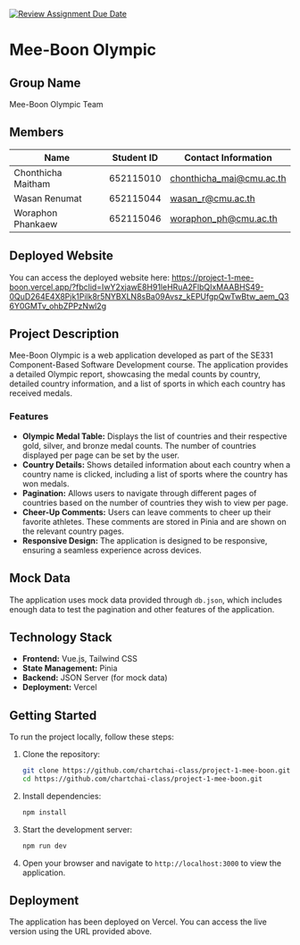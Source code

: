 [![Review Assignment Due Date](https://classroom.github.com/assets/deadline-readme-button-22041afd0340ce965d47ae6ef1cefeee28c7c493a6346c4f15d667ab976d596c.svg)](https://classroom.github.com/a/OhXb60Ty)

# Mee-Boon Olympic

## Group Name
Mee-Boon Olympic Team

## Members
| Name               | Student ID   | Contact Information      |
|--------------------|--------------|--------------------------|
| Chonthicha Maitham | 652115010    | chonthicha_mai@cmu.ac.th  |
| Wasan Renumat      | 652115044    | wasan_r@cmu.ac.th         |
| Woraphon Phankaew  | 652115046    | woraphon_ph@cmu.ac.th     |

## Deployed Website
You can access the deployed website here:
https://project-1-mee-boon.vercel.app/?fbclid=IwY2xjawE8H91leHRuA2FlbQIxMAABHS49-0QuD264E4X8Pjk1Pilk8r5NYBXLN8sBa09Avsz_kEPUfgpQwTwBtw_aem_Q36Y0GMTv_ohbZPPzNwl2g
## Project Description
Mee-Boon Olympic is a web application developed as part of the SE331 Component-Based Software Development course. The application provides a detailed Olympic report, showcasing the medal counts by country, detailed country information, and a list of sports in which each country has received medals.

### Features
- **Olympic Medal Table:** Displays the list of countries and their respective gold, silver, and bronze medal counts. The number of countries displayed per page can be set by the user.
- **Country Details:** Shows detailed information about each country when a country name is clicked, including a list of sports where the country has won medals.
- **Pagination:** Allows users to navigate through different pages of countries based on the number of countries they wish to view per page.
- **Cheer-Up Comments:** Users can leave comments to cheer up their favorite athletes. These comments are stored in Pinia and are shown on the relevant country pages.
- **Responsive Design:** The application is designed to be responsive, ensuring a seamless experience across devices.

## Mock Data
The application uses mock data provided through `db.json`, which includes enough data to test the pagination and other features of the application.

## Technology Stack
- **Frontend:** Vue.js, Tailwind CSS
- **State Management:** Pinia
- **Backend:** JSON Server (for mock data)
- **Deployment:** Vercel

## Getting Started
To run the project locally, follow these steps:

1. Clone the repository:
   ```bash
   git clone https://github.com/chartchai-class/project-1-mee-boon.git
   cd https://github.com/chartchai-class/project-1-mee-boon.git
   

2. Install dependencies:
   ```bash
   npm install
   ```

3. Start the development server:
   ```bash
   npm run dev
   ```

4. Open your browser and navigate to `http://localhost:3000` to view the application.

## Deployment
The application has been deployed on Vercel. You can access the live version using the URL provided above.


